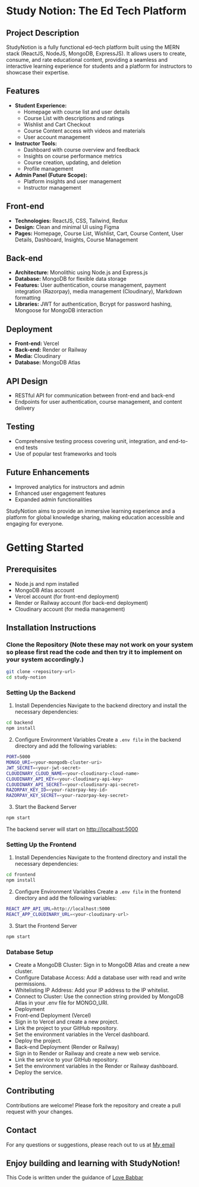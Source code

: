 # Study Notion: The Ed Tech Platform

## Project Description
StudyNotion is a fully functional ed-tech platform built using the MERN stack (ReactJS, NodeJS, MongoDB, ExpressJS). It allows users to create, consume, and rate educational content, providing a seamless and interactive learning experience for students and a platform for instructors to showcase their expertise.

## Features
- **Student Experience:**
  - Homepage with course list and user details
  - Course List with descriptions and ratings
  - Wishlist and Cart Checkout
  - Course Content access with videos and materials
  - User account management
- **Instructor Tools:**
  - Dashboard with course overview and feedback
  - Insights on course performance metrics
  - Course creation, updating, and deletion
  - Profile management
- **Admin Panel (Future Scope):**
  - Platform insights and user management
  - Instructor management

## Front-end
- **Technologies:** ReactJS, CSS, Tailwind, Redux
- **Design:** Clean and minimal UI using Figma
- **Pages:** Homepage, Course List, Wishlist, Cart, Course Content, User Details, Dashboard, Insights, Course Management

## Back-end
- **Architecture:** Monolithic using Node.js and Express.js
- **Database:** MongoDB for flexible data storage
- **Features:** User authentication, course management, payment integration (Razorpay), media management (Cloudinary), Markdown formatting
- **Libraries:** JWT for authentication, Bcrypt for password hashing, Mongoose for MongoDB interaction

## Deployment
- **Front-end:** Vercel
- **Back-end:** Render or Railway
- **Media:** Cloudinary
- **Database:** MongoDB Atlas

## API Design
- RESTful API for communication between front-end and back-end
- Endpoints for user authentication, course management, and content delivery

## Testing
- Comprehensive testing process covering unit, integration, and end-to-end tests
- Use of popular test frameworks and tools

## Future Enhancements
- Improved analytics for instructors and admin
- Enhanced user engagement features
- Expanded admin functionalities

StudyNotion aims to provide an immersive learning experience and a platform for global knowledge sharing, making education accessible and engaging for everyone.

# Getting Started

## Prerequisites
- Node.js and npm installed
- MongoDB Atlas account
- Vercel account (for front-end deployment)
- Render or Railway account (for back-end deployment)
- Cloudinary account (for media management)

## Installation Instructions

### Clone the Repository (Note these may not work on your system so please first read the code and then try it to implement on your system accordingly.)

```bash
git clone <repository-url>
cd study-notion
```

### Setting Up the Backend
1. Install Dependencies
Navigate to the backend directory and install the necessary dependencies:

```bash
cd backend
npm install
```
2. Configure Environment Variables
Create a `.env file` in the backend directory and add the following variables:

```bash
PORT=5000
MONGO_URI=<your-mongodb-cluster-uri>
JWT_SECRET=<your-jwt-secret>
CLOUDINARY_CLOUD_NAME=<your-cloudinary-cloud-name>
CLOUDINARY_API_KEY=<your-cloudinary-api-key>
CLOUDINARY_API_SECRET=<your-cloudinary-api-secret>
RAZORPAY_KEY_ID=<your-razorpay-key-id>
RAZORPAY_KEY_SECRET=<your-razorpay-key-secret>
```
3. Start the Backend Server
```bash
npm start
```
The backend server will start on [http://localhost:5000](http://localhost:5000)

### Setting Up the Frontend
1. Install Dependencies
Navigate to the frontend directory and install the necessary dependencies:

```bash
cd frontend
npm install
```
2. Configure Environment Variables
Create a `.env file` in the frontend directory and add the following variables:

```bash
REACT_APP_API_URL=http://localhost:5000
REACT_APP_CLOUDINARY_URL=<your-cloudinary-url>
```
3. Start the Frontend Server
```bash
npm start
```

### Database Setup
- Create a MongoDB Cluster: Sign in to MongoDB Atlas and create a new cluster.
- Configure Database Access: Add a database user with read and write permissions.
- Whitelisting IP Address: Add your IP address to the IP whitelist.
- Connect to Cluster: Use the connection string provided by MongoDB Atlas in your .env file for MONGO_URI.
- Deployment
- Front-end Deployment (Vercel)
- Sign in to Vercel and create a new project.
- Link the project to your GitHub repository.
- Set the environment variables in the Vercel dashboard.
- Deploy the project.
- Back-end Deployment (Render or Railway)
- Sign in to Render or Railway and create a new web service.
- Link the service to your GitHub repository.
- Set the environment variables in the Render or Railway dashboard.
- Deploy the service.

## Contributing
Contributions are welcome! Please fork the repository and create a pull request with your changes.

## Contact
For any questions or suggestions, please reach out to us at [My email](priyanshusaha944@gmail.com)

## Enjoy building and learning with StudyNotion!
This Code is written under the guidance of [Love Babbar](https://github.com/loveBabbar)
